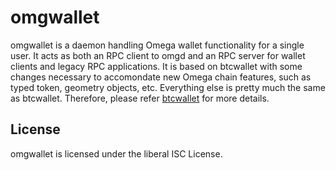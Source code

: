 omgwallet
=========

omgwallet is a daemon handling Omega wallet functionality for a
single user.  It acts as both an RPC client to omgd and an RPC server
for wallet clients and legacy RPC applications. It is based on btcwallet
with some changes necessary to accomondate new Omega chain features, such
as typed token, geometry objects, etc. Everything else is pretty much
the same as btcwallet. Therefore, please refer [btcwallet](https://github.com/btcsuite/btcwallet/blob/master/README.md)
for more details. 

## License

omgwallet is licensed under the liberal ISC License.
